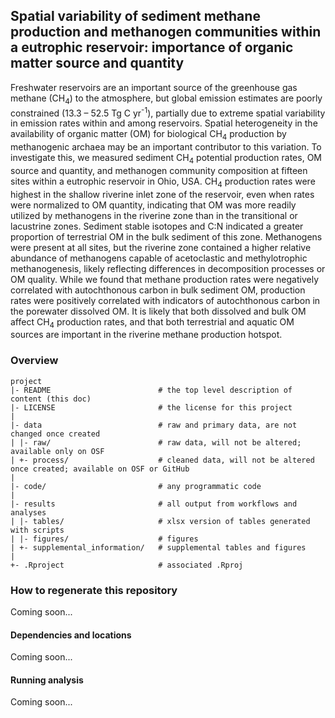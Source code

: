 ## Spatial variability of sediment methane production and methanogen communities within a eutrophic reservoir: importance of organic matter source and quantity

Freshwater reservoirs are an important source of the greenhouse gas methane (CH<sub>4</sub>) to the atmosphere, but global emission estimates are poorly constrained (13.3 – 52.5 Tg C yr<sup>-1</sup>), partially due to extreme spatial variability in emission rates within and among reservoirs. Spatial heterogeneity in the availability of organic matter (OM) for biological CH<sub>4</sub> production by methanogenic archaea may be an important contributor to this variation. To investigate this, we measured sediment CH<sub>4</sub> potential production rates, OM source and quantity, and methanogen community composition at fifteen sites within a eutrophic reservoir in Ohio, USA. CH<sub>4</sub> production rates were highest in the shallow riverine inlet zone of the reservoir, even when rates were normalized to OM quantity, indicating that OM was more readily utilized by methanogens in the riverine zone than in the transitional or lacustrine zones. Sediment stable isotopes and C:N indicated a greater proportion of terrestrial OM in the bulk sediment of this zone. Methanogens were present at all sites, but the riverine zone contained a higher relative abundance of methanogens capable of acetoclastic and methylotrophic methanogenesis, likely reflecting differences in decomposition processes or OM quality. While we found that methane production rates were negatively correlated with autochthonous carbon in bulk sediment OM, production rates were positively correlated with indicators of autochthonous carbon in the porewater dissolved OM. It is likely that both dissolved and bulk OM affect CH<sub>4</sub> production rates, and that both terrestrial and aquatic OM sources are important in the riverine methane production hotspot.


### Overview

	project
	|- README                        # the top level description of content (this doc)
	|- LICENSE                       # the license for this project
	|
	|- data                          # raw and primary data, are not changed once created
	| |- raw/                        # raw data, will not be altered; available only on OSF
	| +- process/                    # cleaned data, will not be altered once created; available on OSF or GitHub
	|
	|- code/                         # any programmatic code
	|
	|- results                       # all output from workflows and analyses
	| |- tables/                     # xlsx version of tables generated with scripts
	| |- figures/                    # figures
	| +- supplemental_information/   # supplemental tables and figures
	|
	+- .Rproject                     # associated .Rproj


### How to regenerate this repository
Coming soon... 

#### Dependencies and locations
Coming soon...

#### Running analysis
Coming soon...
